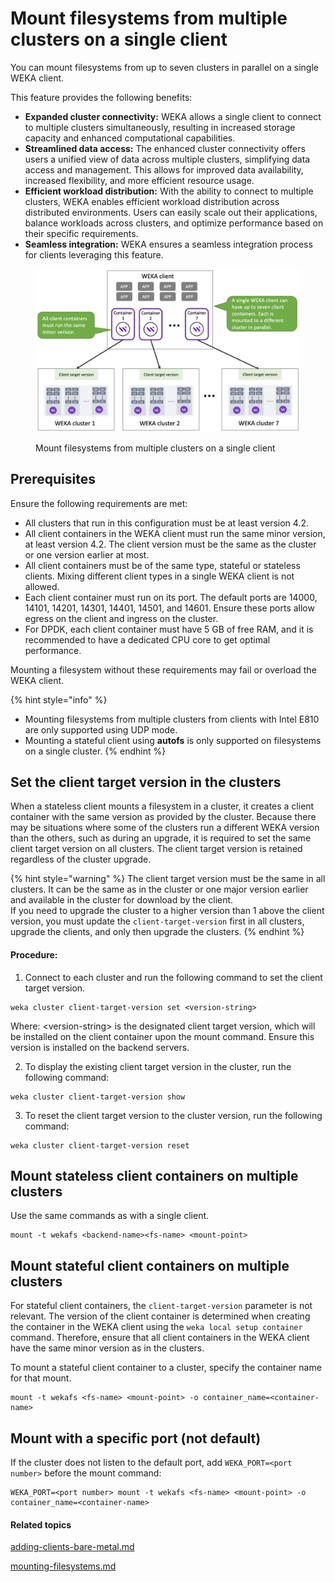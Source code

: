# Mount filesystems from multiple clusters on a single client

You can mount filesystems from up to seven clusters in parallel on a single WEKA client.

This feature provides the following benefits:

* **Expanded cluster connectivity:** WEKA allows a single client to connect to multiple clusters simultaneously, resulting in increased storage capacity and enhanced computational capabilities.
* **Streamlined data access:** The enhanced cluster connectivity offers users a unified view of data across multiple clusters, simplifying data access and management. This allows for improved data availability, increased flexibility, and more efficient resource usage.
* **Efficient workload distribution:** With the ability to connect to multiple clusters, WEKA enables efficient workload distribution across distributed environments. Users can easily scale out their applications, balance workloads across clusters, and optimize performance based on their specific requirements.
* **Seamless integration:** WEKA ensures a seamless integration process for clients leveraging this feature.

<figure><img src="../../.gitbook/assets/single_client_multi-clusters.png" alt=""><figcaption><p>Mount filesystems from multiple clusters on a single client</p></figcaption></figure>

## Prerequisites

Ensure the following requirements are met:

* All clusters that run in this configuration must be at least version 4.2.
* All client containers in the WEKA client must run the same minor version, at least version 4.2. The client version must be the same as the cluster or one version earlier at most.
* All client containers must be of the same type, stateful or stateless clients. Mixing different client types in a single WEKA client is not allowed.
* Each client container must run on its port. The default ports are 14000, 14101, 14201, 14301, 14401, 14501, and 14601. Ensure these ports allow egress on the client and ingress on the cluster.
* For DPDK, each client container must have 5 GB of free RAM, and it is recommended to have a dedicated CPU core to get optimal performance.

&#x20;Mounting a filesystem without these requirements may fail or overload the WEKA client.

{% hint style="info" %}
* Mounting filesystems from multiple clusters from clients with Intel E810 are only supported using UDP mode.
* Mounting a stateful client using **autofs** is only supported on filesystems on a single cluster.
{% endhint %}

## Set the client target version in the clusters

When a stateless client mounts a filesystem in a cluster, it creates a client container with the same version as provided by the cluster. Because there may be situations where some of the clusters run a different WEKA version than the others, such as during an upgrade, it is required to set the same client target version on all clusters. The client target version is retained regardless of the cluster upgrade.

{% hint style="warning" %}
The client target version must be the same in all clusters. It can be the same as in the cluster or one major version earlier and available in the cluster for download by the client.\
If you need to upgrade the cluster to a higher version than 1 above the client version, you must update the `client-target-version` first in all clusters, upgrade the clients, and only then upgrade the clusters. &#x20;
{% endhint %}

#### Procedure:

1. Connect to each cluster and run the following command to set the client target version.&#x20;

```
weka cluster client-target-version set <version-string>
```

Where: \<version-string> is the designated client target version, which will be installed on the client container upon the mount command. Ensure this version is installed on the backend servers.

2. To display the existing client target version in the cluster, run the following command:

```
weka cluster client-target-version show
```

3. To reset the client target version to the cluster version, run the following command:

```
weka cluster client-target-version reset
```

## Mount stateless client containers on multiple clusters

Use the same commands as with a single client.

```
mount -t wekafs <backend-name><fs-name> <mount-point>
```

## Mount stateful client containers on multiple clusters

For stateful client containers, the `client-target-version` parameter is not relevant. The version of the client container is determined when creating the container in the WEKA client using the `weka local setup container` command. Therefore, ensure that all client containers in the WEKA client have the same minor version as in the clusters.

To mount a stateful client container to a cluster, specify the container name for that mount.&#x20;

```
mount -t wekafs <fs-name> <mount-point> -o container_name=<container-name>
```

## Mount with a specific port (not default)

If the cluster does not listen to the default port, add `WEKA_PORT=<port number>` before the mount command:

```
WEKA_PORT=<port number> mount -t wekafs <fs-name> <mount-point> -o container_name=<container-name>
```

#### Related topics

[adding-clients-bare-metal.md](../../install/bare-metal/adding-clients-bare-metal.md "mention")

[mounting-filesystems.md](../mounting-filesystems.md "mention")
